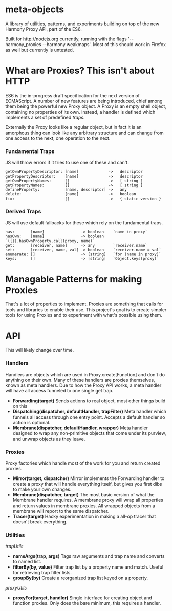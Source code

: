 # meta-objects

A library of utilities, patterns, and experiments building on top of
the new Harmony Proxy API, part of the ES6.

Built for http://nodejs.org currently, running with the flags '--harmony_proxies --harmony weakmaps'. Most of this should work in Firefox as well but currently is untested.

# What are Proxies? This isn't about HTTP

ES6 is the in-progress draft specification for the next version of ECMAScript. A number of new features are being introduced, chief among them being the powerful new Proxy object. A Proxy is an empty shell object, containing no properties of its own. Instead, a handler is defined which implements a set of predefined _traps_.

Externally the Proxy looks like a regular object, but in fact it is an amorphous thing can look like any arbitrary structure and can change from one access to the next, one operation to the next.


### Fundamental Traps

JS will throw errors if it tries to use one of these and can't.

    getOwnPropertyDescriptor: [name]             ->   descriptor
    getPropertyDescriptor:    [name]             ->   descriptor
    getOwnPropertyNames:      []                 ->   [ string ]
    getPropertyNames:         []                 ->   [ string ]
    defineProperty:           [name, descriptor] ->   any
    delete:                   [name]             ->   boolean
    fix:                      []                 ->   { static version }

### Derived Traps

JS will use default fallbacks for these which rely on the fundamental traps.

    has:       [name]                -> boolean    `name in proxy`
    hasOwn:    [name]                -> boolean    `({}).hasOwnProperty.call(proxy, name)`
    get:       [receiver, name]      -> any        `receiver.name`
    set:       [receiver, name, val] -> boolean    `receiver.name = val`
    enumerate: []                    -> [string]   `for (name in proxy)`
    keys:      []                    -> [string]   `Object.keys(proxy)`


# Managable Patterns for making Proxies

That's a lot of properties to implement. Proxies are something that calls for tools and libraries to enable their use. This project's goal is to create simpler tools for using Proxies and to experiment with what's possible using them.



# API

This will likely change over time.

### Handlers

Handlers are objects which are used in Proxy.create[Function] and don't do anything on their own. Many of these handlers are proxies themselves, known as meta handlers. Due to how the Proxy API works, a meta handler will have all access funneled to one single get trap.

 * **Forwarding(target)** Sends actions to real object, most other things build on this
 * **Dispatching(dispatcher, defaultHandler, trapFilter)** Meta handler which funnels all access through one entry point. Accepts a default handler so action is optional.
 * **Membrane(dispatcher, defaultHandler, wrapper)** Meta handler designed to wrap any non-primitive objects that come under its purview, and unwrap objects as they leave.

### Proxies

Proxy factories which handle most of the work for you and return created proxies.

 * **Mirror(target, dispatcher)** Mirror implements the Forwarding  handler to create a proxy that will handle everything itself, but gives you first dibs to make your own changes.
 * **Membrane(dispatcher, target)** The most basic version of what the Membrane handler requires. A membrane proxy will wrap all properties and return values in membrane proxies. All wrapped objects from a membrane will report to the same dispatcher.
 * **Tracer(target)** Hacky experimentation in making a all-op tracer that doesn't break everything.

### Utilities

*trapUtils*

 *  **nameArgs(trap, args)** Tags raw arguments and trap name and converts to named list.
 *  **filterBy(by, value)** Filter trap list by a property name and match. Useful for retrieving trap filter lists.
 *  **groupBy(by)** Create a reorganized trap list keyed on a property.

*proxyUtils*

 *  **proxyFor(target, handler)** Single interface for creating object and function proxies. Only does the bare minimum, this requires a handler.